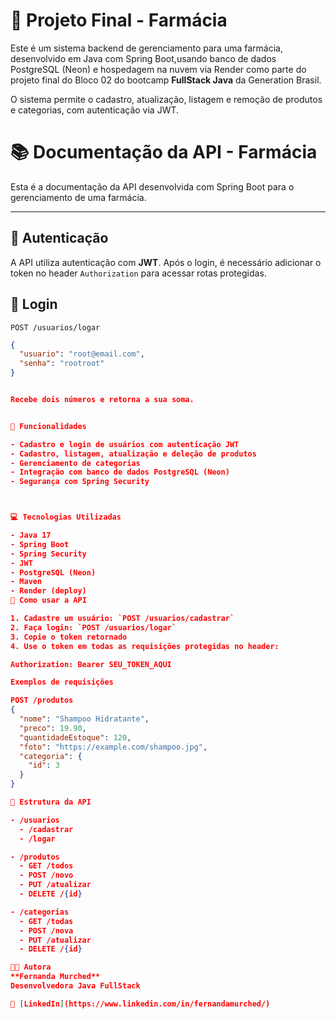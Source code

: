 
# 🏪 Projeto Final - Farmácia


Este é um sistema backend de gerenciamento para uma farmácia, desenvolvido em Java com Spring Boot,usando banco de dados PostgreSQL (Neon) e hospedagem na nuvem via Render como parte do projeto final do Bloco 02 do bootcamp **FullStack Java** da Generation Brasil.

O sistema permite o cadastro, atualização, listagem e remoção de produtos e categorias, com autenticação via JWT.


# 📚 Documentação da API - Farmácia

Esta é a documentação da API desenvolvida com Spring Boot para o gerenciamento de uma farmácia.

---

## 🔐 Autenticação

A API utiliza autenticação com **JWT**. Após o login, é necessário adicionar o token no header `Authorization` para acessar rotas protegidas.

## 🔑 Login

`POST /usuarios/logar`

```json
{
  "usuario": "root@email.com",
  "senha": "rootroot"
}


Recebe dois números e retorna a sua soma.


🚀 Funcionalidades

- Cadastro e login de usuários com autenticação JWT
- Cadastro, listagem, atualização e deleção de produtos
- Gerenciamento de categorias
- Integração com banco de dados PostgreSQL (Neon)
- Segurança com Spring Security



💻 Tecnologias Utilizadas

- Java 17
- Spring Boot
- Spring Security
- JWT
- PostgreSQL (Neon)
- Maven
- Render (deploy)
🔧 Como usar a API

1. Cadastre um usuário: `POST /usuarios/cadastrar`
2. Faça login: `POST /usuarios/logar`
3. Copie o token retornado
4. Use o token em todas as requisições protegidas no header:

Authorization: Bearer SEU_TOKEN_AQUI

Exemplos de requisições

POST /produtos
{
  "nome": "Shampoo Hidratante",
  "preco": 19.90,
  "quantidadeEstoque": 120,
  "foto": "https://example.com/shampoo.jpg",
  "categoria": {
    "id": 3
  }
}

📁 Estrutura da API

- /usuarios
  - /cadastrar
  - /logar

- /produtos
  - GET /todos
  - POST /novo
  - PUT /atualizar
  - DELETE /{id}

- /categorias
  - GET /todas
  - POST /nova
  - PUT /atualizar
  - DELETE /{id}

👩‍💻 Autora
**Fernanda Murched**  
Desenvolvedora Java FullStack

🔗 [LinkedIn](https://www.linkedin.com/in/fernandamurched/)
